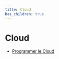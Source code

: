 ```yaml
---
title: Cloud
has_children: true
---
```


# Cloud

* [Programmer le Cloud](./cloud/programmer-le-cloud.md)
